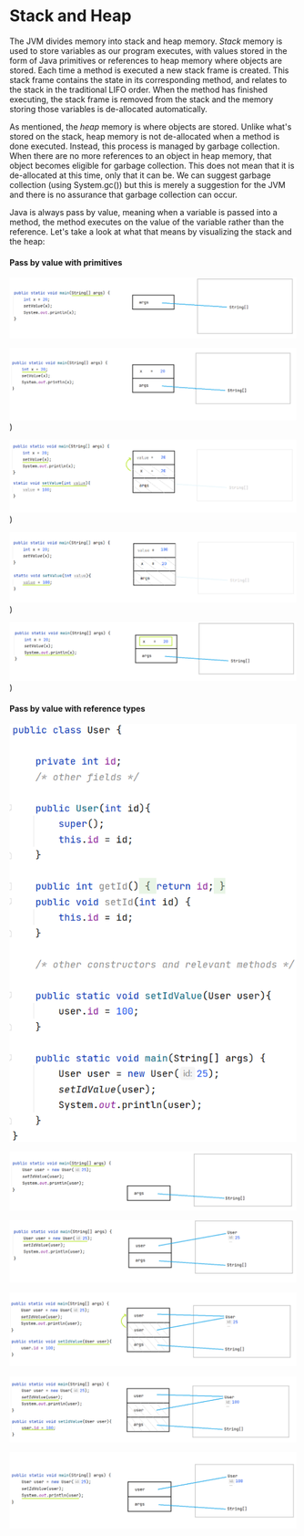 # Stack and Heap

The JVM divides memory into stack and heap memory. *Stack* memory is used to store variables as our program executes, with values stored in the form of Java primitives or references to heap memory where objects are stored.  Each time a method is executed a new stack frame is created. This stack frame contains the state in its corresponding method, and relates to the stack in the traditional LIFO order. When the method has finished executing, the stack frame is removed from the stack and the memory storing those variables is de-allocated automatically. 

As mentioned, the *heap* memory is where objects are stored. Unlike what's stored on the stack, heap memory is not de-allocated when a method is done executed. Instead, this process is managed by garbage collection. When there are no more references to an object in heap memory, that object becomes eligible for garbage collection. This does not mean that it is de-allocated at this time, only that it can be. We can suggest garbage collection (using System.gc()) but this is merely a suggestion for the JVM and there is no assurance that garbage collection can occur.

Java is always pass by value, meaning when a variable is passed into a method, the method executes on the value of the variable rather than the reference. Let's take a look at what that means by visualizing the stack and the heap:

#### Pass by value with primitives


![Pass by value demonstrated with a primitive - img 1](./images/pass-by-value/pass-by-value-example-1-img-1.PNG)

![Pass by value demonstrated with a primitive - img 2](./images/pass-by-value/pass-by-value-example-1-img-2.PNG))

![Pass by value demonstrated with a primitive - img 3](./images/pass-by-value/pass-by-value-example-1-img-3.PNG))

![Pass by value demonstrated with a primitive - img 4](./images/pass-by-value/pass-by-value-example-1-img-4.PNG))

![Pass by value demonstrated with a primitive - img 5](./images/pass-by-value/pass-by-value-example-1-img-5.PNG))

#### Pass by value with reference types 

![Pass by value demonstrated with an object - img 1](./images/pass-by-value/pass-by-value-example-1-user-class.PNG)

![Pass by value demonstrated with an object - img 1](./images/pass-by-value/pass-by-value-example-2-img-1.PNG)

![Pass by value demonstrated with an object - img 2](./images/pass-by-value/pass-by-value-example-2-img-2.PNG)

![Pass by value demonstrated with an object - img 3](./images/pass-by-value/pass-by-value-example-2-img-3.PNG)

![Pass by value demonstrated with an object - img 4](./images/pass-by-value/pass-by-value-example-2-img-4.PNG)

![Pass by value demonstrated with an object - img 5](./images/pass-by-value/pass-by-value-example-2-img-5.PNG)
